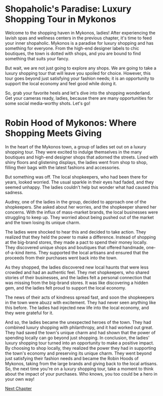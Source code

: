 # Shopaholic's Paradise: Luxury Shopping Tour in Mykonos

Welcome to the shopping haven in Mykonos, ladies! After experiencing the lavish spas and wellness centers in the previous chapter, it's time to feed your inner shopaholic. Mykonos is a paradise for luxury shopping and has something for everyone. From the high-end designer labels to chic boutiques, the town is dotted with shops, and you are bound to find something that suits your fancy.

But wait, we are not just going to explore any shops. We are going to take a luxury shopping tour that will leave you spoiled for choice. However, this tour goes beyond just satisfying your fashion needs; it is an opportunity to support the local economy and feel good while doing it.

So, grab your favorite heels and let's dive into the shopping wonderland. Get your cameras ready, ladies, because there are many opportunities for some social media-worthy shots. Let's go!
# Robin Hood of Mykonos: Where Shopping Meets Giving

In the heart of the Mykonos town, a group of ladies set out on a luxury shopping tour. They were excited to indulge themselves in the many boutiques and high-end designer shops that adorned the streets. Lined with shiny floors and glistening displays, the ladies went from shop to shop, filling their bags with the latest fashions and accessories.

But something was off. The local shopkeepers, who had been there for years, looked worried. The usual sparkle in their eyes had faded, and they seemed unhappy. The ladies couldn't help but wonder what had caused this sadness.

Audrey, one of the ladies in the group, decided to approach one of the shopkeepers. She asked about her worries, and the shopkeeper shared her concerns. With the influx of mass-market brands, the local businesses were struggling to keep up. They worried about being pushed out of the market and the town losing its unique charm.

The ladies were shocked to hear this and decided to take action. They realized that they held the power to make a difference. Instead of shopping at the big-brand stores, they made a pact to spend their money locally. They discovered unique shops and boutiques that offered handmade, one-of-a-kind items. They supported the local artisans and ensured that the proceeds from their purchases went back into the town.

As they shopped, the ladies discovered new local haunts that were less crowded and had an authentic feel. They met shopkeepers, who shared stories of their businesses, and the ladies felt a personal connection that was missing from the big-brand stores. It was like discovering a hidden gem, and the ladies felt proud to support the local economy.

The news of their acts of kindness spread fast, and soon the shopkeepers in the town were abuzz with excitement. They had never seen anything like this before. The ladies had injected new life into the local economy, and they were grateful for it.

And so, the ladies became the unexpected heroes of the town. They had combined luxury shopping with philanthropy, and it had worked out great. They had saved the town's unique charm and had shown that the power of spending locally can go beyond just shopping.
In conclusion, the ladies' luxury shopping tour turned into an opportunity to make a positive impact. By choosing to shop locally, they realized the power they had in supporting the town's economy and preserving its unique charm. They went beyond just satisfying their fashion needs and became the Robin Hoods of Mykonos, taking from the large brands and giving back to the local artisans. So, the next time you're on a luxury shopping tour, take a moment to think about the impact of your purchases. Who knows, you too could be a hero in your own way!


[Next Chapter](04_Chapter04.md)